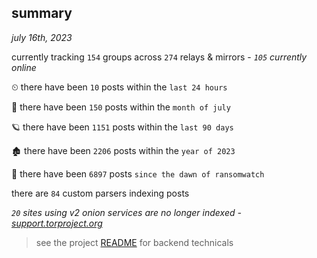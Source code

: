 
## summary
_july 16th, 2023_

currently tracking `154` groups across `274` relays & mirrors - _`105` currently online_

⏲ there have been `10` posts within the `last 24 hours`

🦈 there have been `150` posts within the `month of july`

🪐 there have been `1151` posts within the `last 90 days`

🏚 there have been `2206` posts within the `year of 2023`

🦕 there have been `6897` posts `since the dawn of ransomwatch`

there are `84` custom parsers indexing posts

_`20` sites using v2 onion services are no longer indexed - [support.torproject.org](https://support.torproject.org/onionservices/v2-deprecation/)_

> see the project [README](https://github.com/joshhighet/ransomwatch#ransomwatch--) for backend technicals

